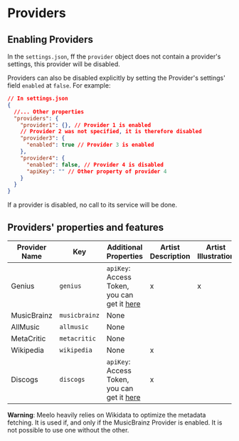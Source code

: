 # Providers

## Enabling Providers

In the `settings.json`, ff the `provider` object does not contain a provider's settings, this provider will be disabled.

Providers can also be disabled explicitly by setting the Provider's settings' field `enabled` at `false`. For example:

```json
// In settings.json
{
  //... Other properties
  "providers": {
    "provider1": {}, // Provider 1 is enabled
    // Provider 2 was not specified, it is therefore disabled
    "provider3": {
      "enabled": true // Provider 3 is enabled
    },
    "provider4": {
      "enabled": false, // Provider 4 is disabled
      "apiKey": "" // Other property of provider 4
    } 
  }
}
```

If a provider is disabled, no call to its service will be done.

## Providers' properties and features

| Provider Name | Key           | Additional Properties                                                                      | Artist Description | Artist Illustration | Album Description | Album Rating | Song Description | Song Lyrics | Release Identification | Album Genres |
|---------------|---------------|--------------------------------------------------------------------------------------------|--------------------|---------------------|-------------------|--------------|------------------|-------------|------------------------|--------------|
| Genius        | `genius`      | `apiKey`: Access Token, you can get it [here](https://genius.com/api-clients)              | x                  | x                   | x                 |              |                  | x           |                        |              |
| MusicBrainz   | `musicbrainz` | None                                                                                       |                    |                     |                   |              |                  |             |                        | x            |
| AllMusic      | `allmusic`    | None                                                                                       |                    |                     | x                 | x            |                  |             |                        |              |
| MetaCritic    | `metacritic`  | None                                                                                       |                    |                     | x                 | x            |                  |             |                        |              |
| Wikipedia     | `wikipedia`   | None                                                                                       | x                  |                     | x                 |              | x                |             |                        |              |
| Discogs       | `discogs`     | `apiKey`: Access Token, you can get it [here](https://www.discogs.com/settings/developers) | x                  |                     |                   |              |                  |             | x                      | x            |

**Warning**: Meelo heavily relies on Wikidata to optimize the metadata fetching. It is used if, and only if the MusicBrainz Provider is enabled. It is not possible to use one without the other.
